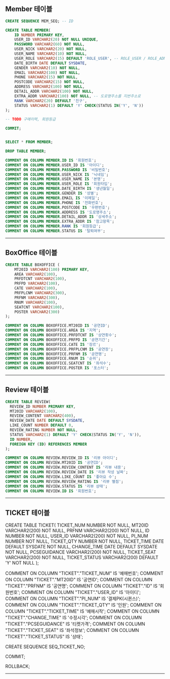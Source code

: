 ## Member 테이블
```sql
CREATE SEQUENCE MEM_SEQ; -- ID

CREATE TABLE MEMBER(
    ID NUMBER PRIMARY KEY,
    USER_ID VARCHAR2(20) NOT NULL UNIQUE,
    PASSWORD VARCHAR2(60) NOT NULL,
    USER_NICK VARCHAR2(20) NOT NULL,
    USER_NAME VARCHAR2(10) NOT NULL,
    USER_ROLE VARCHAR2(15) DEFAULT 'ROLE_USER', -- ROLE_USER / ROLE_ADMIN
    DATE_BIRTH DATE DEFAULT SYSDATE,
    GENDER VARCHAR2(10) NOT NULL,
    EMAIL VARCHAR2(100) NOT NULL,
    PHONE VARCHAR2(15) NOT NULL,
    POSTCODE VARCHAR2(15) NOT NULL,
    ADDRESS VARCHAR2(100) NOT NULL,
    DETAIL_ADDR VARCHAR2(100) NOT NULL,
    EXTRA_ADDR VARCHAR2(100) NOT NULL, -- 도로명주소를 지번주소로
    RANK VARCHAR2(20) DEFAULT '친구',
    STATUS VARCHAR2(1) DEFAULT 'Y' CHECK(STATUS IN('Y', 'N'))
); 

-- TODO 구매이력, 회원등급

COMMIT;


SELECT * FROM MEMBER;

DROP TABLE MEMBER;

COMMENT ON COLUMN MEMBER.ID IS '회원번호';
COMMENT ON COLUMN MEMBER.USER_ID IS '아이디';
COMMENT ON COLUMN MEMBER.PASSWORD IS '비밀번호';
COMMENT ON COLUMN MEMBER.USER_NICK IS '닉네임';
COMMENT ON COLUMN MEMBER.USER_NAME IS '본명';
COMMENT ON COLUMN MEMBER.USER_ROLE IS '회원타입';
COMMENT ON COLUMN MEMBER.DATE_BIRTH IS '생년월일';
COMMENT ON COLUMN MEMBER.GENDER IS '성별';
COMMENT ON COLUMN MEMBER.EMAIL IS '이메일';
COMMENT ON COLUMN MEMBER.PHONE IS '전화번호';
COMMENT ON COLUMN MEMBER.POSTCODE IS '우편번호';
COMMENT ON COLUMN MEMBER.ADDRESS IS '도로명주소';
COMMENT ON COLUMN MEMBER.DETAIL_ADDR IS '상세주소';
COMMENT ON COLUMN MEMBER.EXTRA_ADDR IS '참고항목';
COMMENT ON COLUMN MEMBER.RANK IS '회원등급';
COMMENT ON COLUMN MEMBER.STATUS IS '탈퇴여부';
```

-----------------------------------------------------------------------


## BoxOffice 테이블

```sql
CREATE TABLE BOXOFFICE (
    MT20ID VARCHAR2(100) PRIMARY KEY,
    AREA VARCHAR2(100),
    PRFDTCNT VARCHAR2(100),
    PRFPD VARCHAR2(100),
    CATE VARCHAR2(100),
    PRFPLCNM VARCHAR2(300),
    PRFNM VARCHAR2(300),
    RNUM VARCHAR2(100),
    SEATCNT VARCHAR2(100),
    POSTER VARCHAR2(300)
);

COMMENT ON COLUMN BOXOFFICE.MT20ID IS '공연ID';
COMMENT ON COLUMN BOXOFFICE.AREA IS '지역';
COMMENT ON COLUMN BOXOFFICE.PRFDTCNT IS '상연횟수';
COMMENT ON COLUMN BOXOFFICE.PRFPD IS '공연기간';
COMMENT ON COLUMN BOXOFFICE.CATE IS '장르';
COMMENT ON COLUMN BOXOFFICE.PRFPLCNM IS '공연장';
COMMENT ON COLUMN BOXOFFICE.PRFNM IS '공연명';
COMMENT ON COLUMN BOXOFFICE.RNUM IS '순위';
COMMENT ON COLUMN BOXOFFICE.SEATCNT IS '좌석수';
COMMENT ON COLUMN BOXOFFICE.POSTER IS '포스터';
```

-----------------------------------------------------------------------
## Review 테이블

```sql
CREATE TABLE REVIEW(
  REVIEW_ID NUMBER PRIMARY KEY,
  MT20ID VARCHAR2(100),
  REVIEW_CONTENT VARCHAR2(400),
  REVIEW_DATE DATE DEFAULT SYSDATE,
  LIKE_COUNT NUMBER DEFAULT 0,
  REVIEW_RATING NUMBER NOT NULL,
  STATUS VARCHAR2(1) DEFAULT 'Y' CHECK(STATUS IN('Y', 'N')),
  ID NUMBER,
  FOREIGN KEY (ID) REFERENCES MEMBER
);

COMMENT ON COLUMN REVIEW.REVIEW_ID IS '리뷰 아이디';
COMMENT ON COLUMN REVIEW.MT20ID IS '공연ID';
COMMENT ON COLUMN REVIEW.REVIEW_CONTENT IS '리뷰 내용';
COMMENT ON COLUMN REVIEW.REVIEW_DATE IS '리뷰 작성 날짜';
COMMENT ON COLUMN REVIEW.LIKE_COUNT IS '좋아요 수';
COMMENT ON COLUMN REVIEW.REVIEW_RATING IS '리뷰 별점';
COMMENT ON COLUMN REVIEW.STATUS IS '리뷰 상태';
COMMENT ON COLUMN REVIEW.ID IS '회원번호';
```

-----------------------------------------------------------------------

## TICKET 테이블

CREATE TABLE TICKET(
    TICKET_NUM NUMBER NOT NULL,
    MT20ID VARCHAR2(200) NOT NULL,
    PRFNM VARCHAR2(200) NOT NULL,
    ID NUMBER NOT NULL,
    USER_ID VARCHAR2(200) NOT NULL,
    PI_NUM NUMBER NOT NULL,
    TICKET_QTY NUMBER NOT NULL,
    TICKET_TIME DATE DEFAULT SYSDATE NOT NULL,
    CHANGE_TIME DATE DEFAULT SYSDATE NOT NULL,
    PCSEGUIDANCE VARCHAR2(200) NOT NULL,
    TICKET_SEAT VARCHAR2(200) NOT NULL,
    TICKET_STATUS VARCHAR2(200) DEFAULT 'Y' NOT NULL
);

COMMENT ON COLUMN "TICKET"."TICKET_NUM" IS '예매번호';
COMMENT ON COLUMN "TICKET"."MT20ID" IS '공연ID';
COMMENT ON COLUMN "TICKET"."PRFNM" IS '공연명';
COMMENT ON COLUMN "TICKET"."ID" IS '회원번호';
COMMENT ON COLUMN "TICKET"."USER_ID" IS '아이디';
COMMENT ON COLUMN "TICKET"."PI_NUM" IS '결제PK(시퀸스)';
COMMENT ON COLUMN "TICKET"."TICKET_QTY" IS '인원';
COMMENT ON COLUMN "TICKET"."TICKET_TIME" IS '예매시작';
COMMENT ON COLUMN "TICKET"."CHANGE_TIME" IS '수정시각';
COMMENT ON COLUMN "TICKET"."PCSEGUIDANCE" IS '티켓가격';
COMMENT ON COLUMN "TICKET"."TICKET_SEAT" IS '좌석정보';
COMMENT ON COLUMN "TICKET"."TICKET_STATUS" IS '상태';

CREATE SEQUENCE SEQ_TICKET_NO;

COMMIT;

ROLLBACK;

-----------------------------------------------------------------------

